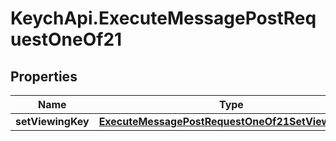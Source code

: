 # KeychApi.ExecuteMessagePostRequestOneOf21

## Properties

Name | Type | Description | Notes
------------ | ------------- | ------------- | -------------
**setViewingKey** | [**ExecuteMessagePostRequestOneOf21SetViewingKey**](ExecuteMessagePostRequestOneOf21SetViewingKey.md) |  | 


